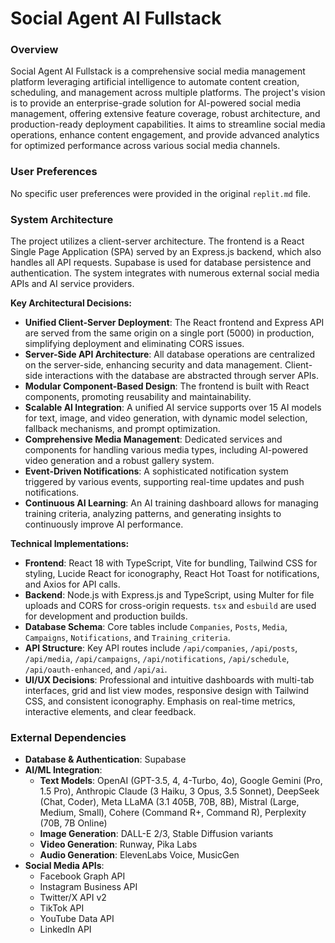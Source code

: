 # Social Agent AI Fullstack

### Overview
Social Agent AI Fullstack is a comprehensive social media management platform leveraging artificial intelligence to automate content creation, scheduling, and management across multiple platforms. The project's vision is to provide an enterprise-grade solution for AI-powered social media management, offering extensive feature coverage, robust architecture, and production-ready deployment capabilities. It aims to streamline social media operations, enhance content engagement, and provide advanced analytics for optimized performance across various social media channels.

### User Preferences
No specific user preferences were provided in the original `replit.md` file.

### System Architecture
The project utilizes a client-server architecture. The frontend is a React Single Page Application (SPA) served by an Express.js backend, which also handles all API requests. Supabase is used for database persistence and authentication. The system integrates with numerous external social media APIs and AI service providers.

**Key Architectural Decisions:**
*   **Unified Client-Server Deployment**: The React frontend and Express API are served from the same origin on a single port (5000) in production, simplifying deployment and eliminating CORS issues.
*   **Server-Side API Architecture**: All database operations are centralized on the server-side, enhancing security and data management. Client-side interactions with the database are abstracted through server APIs.
*   **Modular Component-Based Design**: The frontend is built with React components, promoting reusability and maintainability.
*   **Scalable AI Integration**: A unified AI service supports over 15 AI models for text, image, and video generation, with dynamic model selection, fallback mechanisms, and prompt optimization.
*   **Comprehensive Media Management**: Dedicated services and components for handling various media types, including AI-powered video generation and a robust gallery system.
*   **Event-Driven Notifications**: A sophisticated notification system triggered by various events, supporting real-time updates and push notifications.
*   **Continuous AI Learning**: An AI training dashboard allows for managing training criteria, analyzing patterns, and generating insights to continuously improve AI performance.

**Technical Implementations:**
*   **Frontend**: React 18 with TypeScript, Vite for bundling, Tailwind CSS for styling, Lucide React for iconography, React Hot Toast for notifications, and Axios for API calls.
*   **Backend**: Node.js with Express.js and TypeScript, using Multer for file uploads and CORS for cross-origin requests. `tsx` and `esbuild` are used for development and production builds.
*   **Database Schema**: Core tables include `Companies`, `Posts`, `Media`, `Campaigns`, `Notifications`, and `Training_criteria`.
*   **API Structure**: Key API routes include `/api/companies`, `/api/posts`, `/api/media`, `/api/campaigns`, `/api/notifications`, `/api/schedule`, `/api/oauth-enhanced`, and `/api/ai`.
*   **UI/UX Decisions**: Professional and intuitive dashboards with multi-tab interfaces, grid and list view modes, responsive design with Tailwind CSS, and consistent iconography. Emphasis on real-time metrics, interactive elements, and clear feedback.

### External Dependencies
*   **Database & Authentication**: Supabase
*   **AI/ML Integration**:
    *   **Text Models**: OpenAI (GPT-3.5, 4, 4-Turbo, 4o), Google Gemini (Pro, 1.5 Pro), Anthropic Claude (3 Haiku, 3 Opus, 3.5 Sonnet), DeepSeek (Chat, Coder), Meta LLaMA (3.1 405B, 70B, 8B), Mistral (Large, Medium, Small), Cohere (Command R+, Command R), Perplexity (70B, 7B Online)
    *   **Image Generation**: DALL-E 2/3, Stable Diffusion variants
    *   **Video Generation**: Runway, Pika Labs
    *   **Audio Generation**: ElevenLabs Voice, MusicGen
*   **Social Media APIs**:
    *   Facebook Graph API
    *   Instagram Business API
    *   Twitter/X API v2
    *   TikTok API
    *   YouTube Data API
    *   LinkedIn API